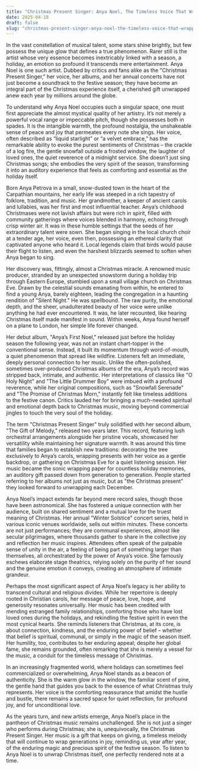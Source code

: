 ```yaml
---
title: "Christmas Present Singer: Anya Noel, The Timeless Voice That Wrapped a Generation in Joy"
date: 2025-04-18
draft: false
slug: "christmas-present-singer-anya-noel-the-timeless-voice-that-wrapped-a-generation-in-joy" 
---
```


In the vast constellation of musical talent, some stars shine brightly, but few possess the unique glow that defines a true phenomenon. Rarer still is the artist whose very essence becomes inextricably linked with a season, a holiday, an emotion so profound it transcends mere entertainment. Anya Noel is one such artist. Dubbed by critics and fans alike as the "Christmas Present Singer," her voice, her albums, and her annual concerts have not just become a soundtrack to the festive season; they have become an integral part of the Christmas experience itself, a cherished gift unwrapped anew each year by millions around the globe.

To understand why Anya Noel occupies such a singular space, one must first appreciate the almost mystical quality of her artistry. It’s not merely a powerful vocal range or impeccable pitch, though she possesses both in spades. It is the intangible warmth, the profound nostalgia, the unshakeable sense of peace and joy that permeates every note she sings. Her voice, often described as “liquid starlight” or “a velvet embrace,” has the remarkable ability to evoke the purest sentiments of Christmas – the crackle of a log fire, the gentle snowfall outside a frosted window, the laughter of loved ones, the quiet reverence of a midnight service. She doesn’t just sing Christmas songs; she embodies the very spirit of the season, transforming it into an auditory experience that feels as comforting and essential as the holiday itself.

Born Anya Petrova in a small, snow-dusted town in the heart of the Carpathian mountains, her early life was steeped in a rich tapestry of folklore, tradition, and music. Her grandmother, a keeper of ancient carols and lullabies, was her first and most influential teacher. Anya’s childhood Christmases were not lavish affairs but were rich in spirit, filled with community gatherings where voices blended in harmony, echoing through crisp winter air. It was in these humble settings that the seeds of her extraordinary talent were sown. She began singing in the local church choir at a tender age, her voice, even then, possessing an ethereal clarity that captivated anyone who heard it. Local legends claim that birds would pause their flight to listen, and even the harshest blizzards seemed to soften when Anya began to sing.

Her discovery was, fittingly, almost a Christmas miracle. A renowned music producer, stranded by an unexpected snowstorm during a holiday trip through Eastern Europe, stumbled upon a small village church on Christmas Eve. Drawn by the celestial sounds emanating from within, he entered to find a young Anya, barely eighteen, leading the congregation in a haunting rendition of "Silent Night." He was spellbound. The raw purity, the emotional depth, and the sheer, unadulterated beauty of her voice were unlike anything he had ever encountered. It was, he later recounted, like hearing Christmas itself made manifest in sound. Within weeks, Anya found herself on a plane to London, her simple life forever changed.

Her debut album, "Anya’s First Noel," released just before the holiday season the following year, was not an instant chart-topper in the conventional sense. Instead, it built its momentum through word-of-mouth, a quiet phenomenon that spread like wildfire. Listeners felt an immediate, deeply personal connection to her music. Unlike the often-polished, sometimes over-produced Christmas albums of the era, Anya’s record was stripped back, intimate, and authentic. Her interpretations of classics like "O Holy Night" and "The Little Drummer Boy" were imbued with a profound reverence, while her original compositions, such as "Snowfall Serenade" and "The Promise of Christmas Morn," instantly felt like timeless additions to the festive canon. Critics lauded her for bringing a much-needed spiritual and emotional depth back to Christmas music, moving beyond commercial jingles to touch the very soul of the holiday.

The term "Christmas Present Singer" truly solidified with her second album, "The Gift of Melody," released two years later. This record, featuring lush orchestral arrangements alongside her pristine vocals, showcased her versatility while maintaining her signature warmth. It was around this time that families began to establish new traditions: decorating the tree exclusively to Anya’s carols, wrapping presents with her voice as a gentle backdrop, or gathering on Christmas Eve for a quiet listening session. Her music became the sonic wrapping paper for countless holiday memories, an auditory gift passed down from generation to generation. People started referring to her albums not just as music, but as "the Christmas present" they looked forward to unwrapping each December.

Anya Noel’s impact extends far beyond mere record sales, though those have been astronomical. She has fostered a unique connection with her audience, built on shared sentiment and a mutual love for the truest meaning of Christmas. Her annual "Winter Solstice" concert series, held in various iconic venues worldwide, sells out within minutes. These concerts are not just performances; they are communal experiences, almost like secular pilgrimages, where thousands gather to share in the collective joy and reflection her music inspires. Attendees often speak of the palpable sense of unity in the air, a feeling of being part of something larger than themselves, all orchestrated by the power of Anya’s voice. She famously eschews elaborate stage theatrics, relying solely on the purity of her sound and the genuine emotion it conveys, creating an atmosphere of intimate grandeur.

Perhaps the most significant aspect of Anya Noel’s legacy is her ability to transcend cultural and religious divides. While her repertoire is deeply rooted in Christian carols, her message of peace, love, hope, and generosity resonates universally. Her music has been credited with mending estranged family relationships, comforting those who have lost loved ones during the holidays, and rekindling the festive spirit in even the most cynical hearts. She reminds listeners that Christmas, at its core, is about connection, kindness, and the enduring power of belief – whether that belief is spiritual, communal, or simply in the magic of the season itself. Her humility, too, contributes to her enduring appeal; despite her global fame, she remains grounded, often remarking that she is merely a vessel for the music, a conduit for the timeless message of Christmas.

In an increasingly fragmented world, where holidays can sometimes feel commercialized or overwhelming, Anya Noel stands as a beacon of authenticity. She is the warm glow in the window, the familiar scent of pine, the gentle hand that guides you back to the essence of what Christmas truly represents. Her voice is the comforting reassurance that amidst the hustle and bustle, there remains a sacred space for quiet reflection, for profound joy, and for unconditional love.

As the years turn, and new artists emerge, Anya Noel’s place in the pantheon of Christmas music remains unchallenged. She is not just a singer who performs during Christmas; she is, unequivocally, the Christmas Present Singer. Her music is a gift that keeps on giving, a timeless melody that will continue to wrap generations in joy, reminding us, year after year, of the enduring magic and precious spirit of the festive season. To listen to Anya Noel is to unwrap Christmas itself, one perfectly rendered note at a time.
